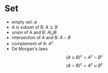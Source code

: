 # Set 
- empty set: $\emptyset$
- A is subset of  B: $A \subseteq B$
- union of A and B: $A \bigcup B$
- intersection of A and B: $A \cap B$
- complement of A: $A^c$
- De Morgan's laws
$$
\left( A \cup B\right)^{c} = A^c \cap B^c 
$$
$$
\left( A \cap B\right)^{c} = A^c \cup B^c 
$$
